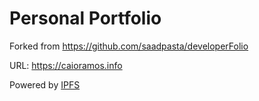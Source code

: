 # Personal Portfolio
Forked from https://github.com/saadpasta/developerFolio

URL: https://caioramos.info

Powered by [IPFS](https://ipfs.io/)
